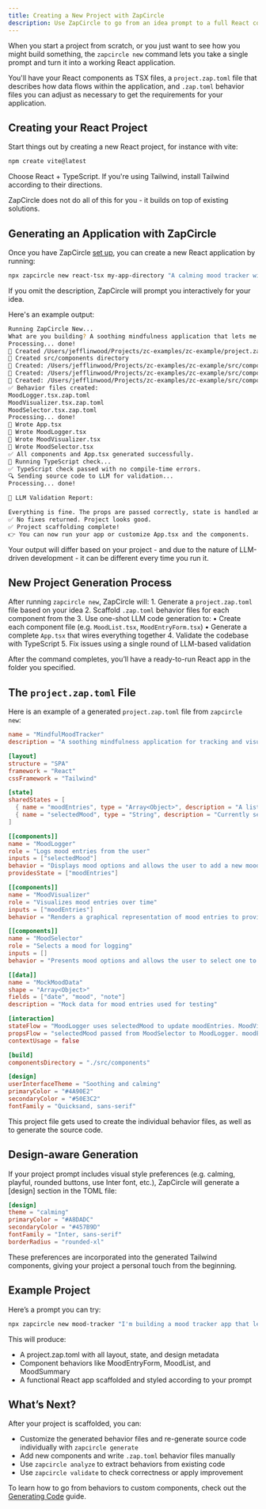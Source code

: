 ```yaml
---
title: Creating a New Project with ZapCircle
description: Use ZapCircle to go from an idea prompt to a full React codebase with a data model, design, and human-readable behaviors
---
```


When you start a project from scratch, or you just want to see how you might build something, the `zapcircle new` command lets you take a single prompt and turn it into a working React application.

You'll have your React components as TSX files, a `project.zap.toml` file that describes how data flows within the application, and `.zap.toml` behavior files you can adjust as necessary to get the requirements for your application.

## Creating your React Project

Start things out by creating a new React project, for instance with vite:

```bash
npm create vite@latest
```

Choose React + TypeScript. If you're using Tailwind, install Tailwind according to their directions.

ZapCircle does not do all of this for you - it builds on top of existing solutions.

## Generating an Application with ZapCircle

Once you have ZapCircle [set up](./getting-started), you can create a new React application by running:

```bash
npx zapcircle new react-tsx my-app-directory "A calming mood tracker with soft colors and a centered layout"
```

If you omit the description, ZapCircle will prompt you interactively for your idea.

Here's an example output:

```bash
Running ZapCircle New...
What are you building? A soothing mindfulness application that lets me keep track of my moods through the day
Processing... done!
📄 Created /Users/jefflinwood/Projects/zc-examples/zc-example/project.zap.toml
📁 Created src/components directory
📝 Created: /Users/jefflinwood/Projects/zc-examples/zc-example/src/components/MoodLogger.tsx.zap.toml
📝 Created: /Users/jefflinwood/Projects/zc-examples/zc-example/src/components/MoodVisualizer.tsx.zap.toml
📝 Created: /Users/jefflinwood/Projects/zc-examples/zc-example/src/components/MoodSelector.tsx.zap.toml
✅ Behavior files created:
MoodLogger.tsx.zap.toml
MoodVisualizer.tsx.zap.toml
MoodSelector.tsx.zap.toml
Processing... done!
🧩 Wrote App.tsx
🧩 Wrote MoodLogger.tsx
🧩 Wrote MoodVisualizer.tsx
🧩 Wrote MoodSelector.tsx
✅ All components and App.tsx generated successfully.
🧪 Running TypeScript check...
✅ TypeScript check passed with no compile-time errors.
🔍 Sending source code to LLM for validation...
Processing... done!

🧠 LLM Validation Report:

Everything is fine. The props are passed correctly, state is handled and shared logically, components are structured in a maintainable and valid way, and the names of all variables passed between components match appropriately.
✅ No fixes returned. Project looks good.
✅ Project scaffolding complete!
👉 You can now run your app or customize App.tsx and the components.
```

Your output will differ based on your project - and due to the nature of LLM-driven development - it can be different every time you run it.

## New Project Generation Process

After running `zapcircle new`, ZapCircle will:
	1.	Generate a `project.zap.toml` file based on your idea
	2.	Scaffold `.zap.toml` behavior files for each component from the 
	3.	Use one-shot LLM code generation to:
	•	Create each component file (e.g. `MoodList.tsx`, `MoodEntryForm.tsx`)
	•	Generate a complete `App.tsx` that wires everything together
	4.  Validate the codebase with TypeScript
	5.	Fix issues using a single round of LLM-based validation

After the command completes, you’ll have a ready-to-run React app in the folder you specified.

## The `project.zap.toml` File

Here is an example of a generated `project.zap.toml` file from `zapcircle new`:

```toml
name = "MindfulMoodTracker"
description = "A soothing mindfulness application for tracking and visualizing moods throughout the day."

[layout]
structure = "SPA"
framework = "React"
cssFramework = "Tailwind"

[state]
sharedStates = [
  { name = "moodEntries", type = "Array<Object>", description = "A list of mood entries recorded by the user" },
  { name = "selectedMood", type = "String", description = "Currently selected mood for a new entry" }
]

[[components]]
name = "MoodLogger"
role = "Logs mood entries from the user"
inputs = ["selectedMood"]
behavior = "Displays mood options and allows the user to add a new mood entry"
providesState = ["moodEntries"]

[[components]]
name = "MoodVisualizer"
role = "Visualizes mood entries over time"
inputs = ["moodEntries"]
behavior = "Renders a graphical representation of mood entries to provide insights"

[[components]]
name = "MoodSelector"
role = "Selects a mood for logging"
inputs = []
behavior = "Presents mood options and allows the user to select one to log"

[[data]]
name = "MockMoodData"
shape = "Array<Object>"
fields = ["date", "mood", "note"]
description = "Mock data for mood entries used for testing"

[interaction]
stateFlow = "MoodLogger uses selectedMood to update moodEntries. MoodVisualizer receives moodEntries. MoodSelector updates selectedMood."
propsFlow = "selectedMood passed from MoodSelector to MoodLogger. moodEntries passed to MoodVisualizer."
contextUsage = false

[build]
componentsDirectory = "./src/components"

[design]
userInterfaceTheme = "Soothing and calming"
primaryColor = "#4A90E2"
secondaryColor = "#50E3C2"
fontFamily = "Quicksand, sans-serif"
```

This project file gets used to create the individual behavior files, as well as to generate the source code.

## Design-aware Generation

If your project prompt includes visual style preferences (e.g. calming, playful, rounded buttons, use Inter font, etc.), ZapCircle will generate a [design] section in the TOML file:

```toml
[design]
theme = "calming"
primaryColor = "#A8DADC"
secondaryColor = "#457B9D"
fontFamily = "Inter, sans-serif"
borderRadius = "rounded-xl"
```

These preferences are incorporated into the generated Tailwind components, giving your project a personal touch from the beginning.

## Example Project

Here’s a prompt you can try:

```bash
npx zapcircle new mood-tracker "I'm building a mood tracker app that lets users log how they're feeling each day. I'd like a calming visual style, with soft blue and green colors, and a rounded look. The layout should be centered and minimalist."
```

This will produce:

* A project.zap.toml with all layout, state, and design metadata
* Component behaviors like MoodEntryForm, MoodList, and MoodSummary
* A functional React app scaffolded and styled according to your prompt

## What’s Next?

After your project is scaffolded, you can:
*	Customize the generated behavior files and re-generate source code individually with `zapcircle generate`
*	Add new components and write `.zap.toml` behavior files manually
*	Use `zapcircle analyze` to extract behaviors from existing code
*	Use `zapcircle validate` to check correctness or apply improvement

To learn how to go from behaviors to custom components, check out the [Generating Code](./generating-code) guide.